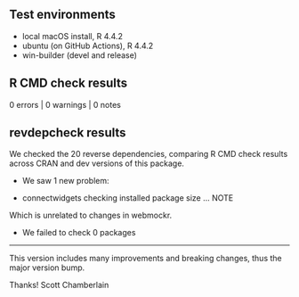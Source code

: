 ## Test environments

* local macOS install, R 4.4.2
* ubuntu (on GitHub Actions), R 4.4.2
* win-builder (devel and release)

## R CMD check results

0 errors | 0 warnings | 0 notes

## revdepcheck results

We checked the 20 reverse dependencies, comparing R CMD check results across CRAN and dev versions of this package.

 * We saw 1 new problem: 
 
* connectwidgets
  checking installed package size ... NOTE

Which is unrelated to changes in webmockr.

 * We failed to check 0 packages


---

This version includes many improvements and breaking changes, thus the major version bump.

Thanks!
Scott Chamberlain
